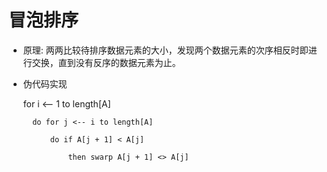 
# 冒泡排序

* 原理: 两两比较待排序数据元素的大小，发现两个数据元素的次序相反时即进行交换，直到没有反序的数据元素为止。

* 伪代码实现
	
	for i <-- 1 to length[A]
		
		do for j <-- i to length[A]
			
			do if A[j + 1] < A[j]
				
				then swarp A[j + 1] <> A[j]
			